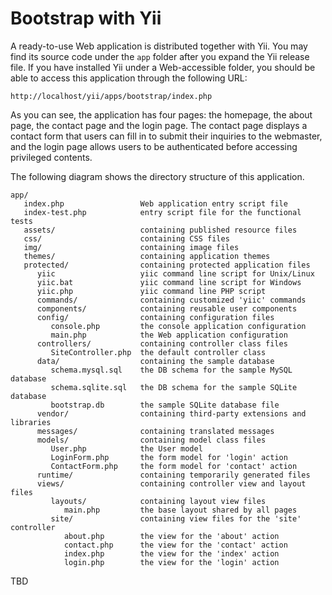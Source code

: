 Bootstrap with Yii
==================

A ready-to-use Web application is distributed together with Yii. You may find
its source code under the `app` folder after you expand the Yii release file.
If you have installed Yii under a Web-accessible folder, you should be able to
access this application through the following URL:

~~~
http://localhost/yii/apps/bootstrap/index.php
~~~


As you can see, the application has four pages: the homepage, the about page,
the contact page and the login page. The contact page displays a contact
form that users can fill in to submit their inquiries to the webmaster,
and the login page allows users to be authenticated before accessing privileged contents.


The following diagram shows the directory structure of this application.

~~~
app/
   index.php                 Web application entry script file
   index-test.php            entry script file for the functional tests
   assets/                   containing published resource files
   css/                      containing CSS files
   img/                      containing image files
   themes/                   containing application themes
   protected/                containing protected application files
      yiic                   yiic command line script for Unix/Linux
      yiic.bat               yiic command line script for Windows
      yiic.php               yiic command line PHP script
      commands/              containing customized 'yiic' commands
      components/            containing reusable user components
      config/                containing configuration files
         console.php         the console application configuration
         main.php            the Web application configuration
      controllers/           containing controller class files
         SiteController.php  the default controller class
      data/                  containing the sample database
         schema.mysql.sql    the DB schema for the sample MySQL database
         schema.sqlite.sql   the DB schema for the sample SQLite database
         bootstrap.db        the sample SQLite database file
      vendor/                containing third-party extensions and libraries
      messages/              containing translated messages
      models/                containing model class files
         User.php            the User model
         LoginForm.php       the form model for 'login' action
         ContactForm.php     the form model for 'contact' action
      runtime/               containing temporarily generated files
      views/                 containing controller view and layout files
         layouts/            containing layout view files
            main.php         the base layout shared by all pages
         site/               containing view files for the 'site' controller
            about.php        the view for the 'about' action
            contact.php      the view for the 'contact' action
            index.php        the view for the 'index' action
            login.php        the view for the 'login' action
~~~


TBD
